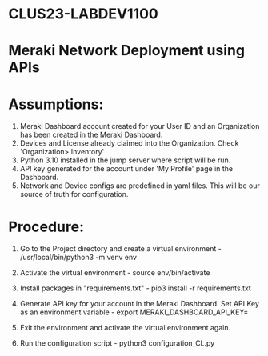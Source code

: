 # CLUS23-LABDEV1100
# Meraki Network Deployment using APIs


# Assumptions:
1. Meraki Dashboard account created for your User ID and an Organization has been created in the Meraki Dashboard.
2. Devices and License already claimed into the Organization. Check 'Organization> Inventory'
3. Python 3.10 installed in the jump server where script will be run.
4. API key generated for the account under 'My Profile' page in the Dashboard.
5. Network and Device configs are predefined in yaml files. This will be our source of truth for configuration.

# Procedure:
1. Go to the Project directory and create a virtual environment -
    /usr/local/bin/python3 -m venv env

2. Activate the virtual environment -
    source env/bin/activate

3. Install packages in "requirements.txt" - 
    pip3 install -r requirements.txt
 
4. Generate API key for your account in the Meraki Dashboard. Set API Key as an environment variable -
    export MERAKI_DASHBOARD_API_KEY=<aaaaaa>
  
5. Exit the environment and activate the virtual environment again.
  
6. Run the configuration script -
    python3 configuration_CL.py
